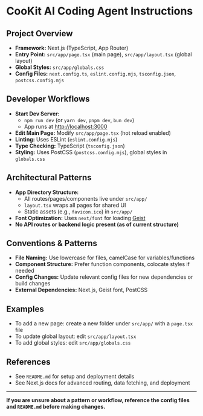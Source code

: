 # CooKit AI Coding Agent Instructions

## Project Overview

- **Framework:** Next.js (TypeScript, App Router)
- **Entry Point:** `src/app/page.tsx` (main page), `src/app/layout.tsx` (global layout)
- **Global Styles:** `src/app/globals.css`
- **Config Files:** `next.config.ts`, `eslint.config.mjs`, `tsconfig.json`, `postcss.config.mjs`

## Developer Workflows

- **Start Dev Server:**
  - `npm run dev` (or `yarn dev`, `pnpm dev`, `bun dev`)
  - App runs at [http://localhost:3000](http://localhost:3000)
- **Edit Main Page:** Modify `src/app/page.tsx` (hot reload enabled)
- **Linting:** Uses ESLint (`eslint.config.mjs`)
- **Type Checking:** TypeScript (`tsconfig.json`)
- **Styling:** Uses PostCSS (`postcss.config.mjs`), global styles in `globals.css`

## Architectural Patterns

- **App Directory Structure:**
  - All routes/pages/components live under `src/app/`
  - `layout.tsx` wraps all pages for shared UI
  - Static assets (e.g., `favicon.ico`) in `src/app/`
- **Font Optimization:** Uses `next/font` for loading [Geist](https://vercel.com/font)
- **No API routes or backend logic present (as of current structure)**

## Conventions & Patterns

- **File Naming:** Use lowercase for files, camelCase for variables/functions
- **Component Structure:** Prefer function components, colocate styles if needed
- **Config Changes:** Update relevant config files for new dependencies or build changes
- **External Dependencies:** Next.js, Geist font, PostCSS

## Examples

- To add a new page: create a new folder under `src/app/` with a `page.tsx` file
- To update global layout: edit `src/app/layout.tsx`
- To add global styles: edit `src/app/globals.css`

## References

- See `README.md` for setup and deployment details
- See Next.js docs for advanced routing, data fetching, and deployment

---

**If you are unsure about a pattern or workflow, reference the config files and `README.md` before making changes.**

